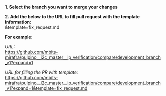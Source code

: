 **1. Select the branch you want to merge your changes** 

**2. Add the below to the URL to fill pull request with the template information:**     
&template=fix_request.md

**For example:** 

*URL:*   
https://github.com/mbits-mirafra/pulpino__i2c_master__ip_verification/compare/development_branch_v1?expand=1
  
*URL for filling the PR with template:*   
https://github.com/mbits-mirafra/pulpino__i2c_master__ip_verification/compare/development_branch_v1?expand=1&template=fix_request.md
